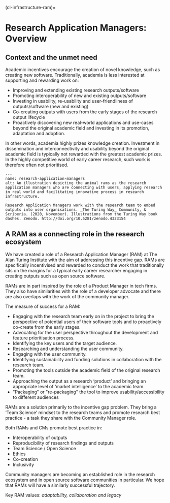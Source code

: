 (cl-infrastructure-ram)=
# Research Application Managers: Overview

## Context and the unmet need

Academic incentives encourage the creation of novel knowledge, such as creating new software. Traditionally, academia is less interested at supporting and rewarding work on:
- Improving and extending existing research outputs/software
- Promoting interoperability of new and existing outputs/software
- Investing in usability, re-usability and user-friendliness of outputs/software (new and existing)
- Co-creating outputs with users from the early stages of the research output lifecycle
- Proactively discovering new real-world applications and use-cases beyond the original academic field and investing in its promotion, adaptation and adoption. 

In other words, academia highly prizes knowledge creation. Investment in dissemination and interconnectivity and usability beyond the original academic field is typically not rewarded with the greatest academic prizes. In the highly competitive world of early career research, such work is therefore often not prioritised. 

```{figure} ../../figures/research-application-managers.jpg
---
name: research-application-managers
alt: An illustration depicting the animal rams as the research application managers who are connecting with users, applying research in real world and facilitating innovative process in research infrastructure.
---
Research Application Managers work with the research team to embed outputs into user organisations. _The Turing Way_ Community, & Scriberia. (2020, November). Illustrations from the Turing Way book dashes. Zenodo. http://doi.org/10.5281/zenodo.4323154
```


## A RAM as a connecting role in the research ecosystem

We have created a role of a Research Application Manager (RAM) at The Alan Turing Institute with the aim of addressing this incentive gap. RAMs are specifically incentivised and rewarded to conduct the work that traditionally sits on the margins for a typical early career researcher engaging in creating outputs such as open source software. 

RAMs are in part inspired by the role of a Product Manager in tech firms. They also have similarities with the role of a developer advocate and there are also overlaps with the work of the community manager.

The measure of success for a RAM:
- Engaging with the research team early on in the project to bring the perspective of potential users of their software tools and to proactively co-create from the early stages. 
- Advocating for the user perspective throughout the development and feature prioritisation process. 
- Identifying the key users and the target audience. 
- Researching and understanding the user community. 
- Engaging with the user community. 
- Identifying sustainability and funding solutions in collaboration with the research team.
- Promoting the tools outside the academic field of the original research team.
- Approaching the output as a research ‘product’ and bringing an appropriate level of ‘market intelligence’ to the academic team.
- "Packaging" or "re-packaging" the tool to improve usability/accessibility to different audiences

RAMs are a solution primarily to the incentive gap problem. They bring a ‘Team Science’ mindset to the research teams and promote research best practice - a task they share with the Community Manager role.

Both RAMs and CMs promote best practice in:
- Interoperability of outputs 
- Reproducibility of research findings and outputs
- Team Science / Open Science
- Ethics
- Co-creation
- Inclusivity

Community managers are becoming an established role in the research ecosystem and in open source software communities in particular. We hope that RAMs will have a similarly successful trajectory. 

Key RAM values: _adaptability, collaboration and legacy_

